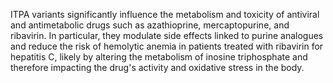 ITPA variants significantly influence the metabolism and toxicity of antiviral and antimetabolic drugs such as azathioprine, mercaptopurine, and ribavirin. In particular, they modulate side effects linked to purine analogues and reduce the risk of hemolytic anemia in patients treated with ribavirin for hepatitis C, likely by altering the metabolism of inosine triphosphate and therefore impacting the drug's activity and oxidative stress in the body.